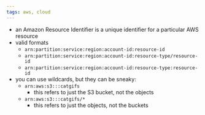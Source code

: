 ```yaml
---
tags: aws, cloud
---
```


- an Amazon Resource Identifier is a unique identifier for a particular AWS resource
- valid formats
	- `arn:partition:service:region:account-id:resource-id`
	- `arn:partition:service:region:account-id:resource-type/resource-id`
	- `arn:partition:service:region:account-id:resource-type:resource-id`
- you can use wildcards, but they can be sneaky:
	- `arn:aws:s3:::catgifs`
		- this refers to just the S3 bucket, not the objects
	- `arn:aws:s3:::catgifs/*`
		- this refers to just the objects, not the buckets